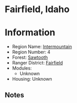 
Fairfield, Idaho
================
  
# Information  
* Region Name: [Intermountain]()  
* Region Number: 4  
* Forest: [Sawtooth](http://www.fs.usda.gov/sawtooth)  
* Ranger District: [Fairfield]()  
* Modules:  
  - Unknown  
* Housing: Unknown  
  
## Notes

